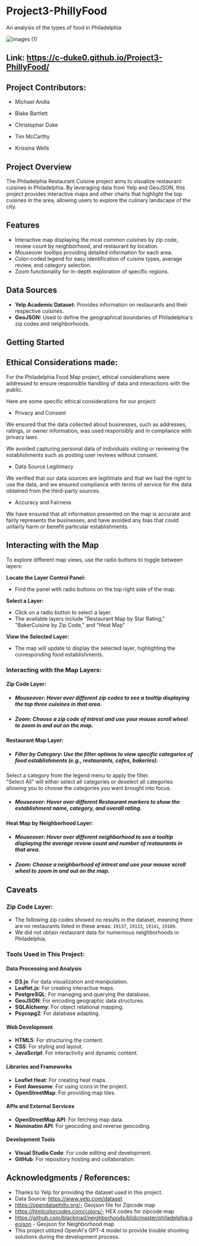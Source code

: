 # Project3-PhillyFood
An analysis of the types of food in Philadelphia

![images (1)](https://github.com/C-Duke0/Project3-PhillyFood/assets/162597320/ddec3b91-1d9f-4e2b-931f-8df4d01e0fac)

## Link: https://c-duke0.github.io/Project3-PhillyFood/

## Project Contributors:
- Michael Andia
  
- Blake Bartlett
  
- Christopher Duke
  
- Tim McCarthy
  
- Krissina Wells

## Project Overview

The Philadelphia Restaurant Cuisine project aims to visualize restaurant cuisines in Philadelphia. By leveraging data from Yelp and GeoJSON, this project provides interactive maps and other charts that highlight the top cuisines in the area, allowing users to explore the culinary landscape of the city.

## Features

- Interactive map displaying the most common cuisines by zip code, review count by neighborhood, and restaurant by location.
- Mouseover tooltips providing detailed information for each area.
- Color-coded legend for easy identification of cuisine types, average review, and category selection.
- Zoom functionality for in-depth exploration of specific regions.

## Data Sources

- **Yelp Academic Dataset:** Provides information on restaurants and their respective cuisines.
- **GeoJSON:** Used to define the geographical boundaries of Philadelphia's zip codes and neighborhoods.

## Getting Started

## Ethical Considerations made: 

For the Philadelphia Food Map project,  ethical considerations were addressed to ensure responsible handling of data and interactions with the public. 

Here are some specific ethical considerations for our project:

- Privacy and Consent

We ensured that the data collected about businesses, such as addresses, ratings, or owner information, was used responsibly and in compliance with privacy laws.

We avoided capturing personal data of individuals visiting or reviewing the establishments such as posting user reviews without consent.

- Data Source Legitimacy

We verified that our data sources are legitimate and that we had the right to use the data, and we ensured compliance with terms of service for the data obtained from the third-party sources.

- Accuracy and Fairness

We have ensured that all information presented on the map is accurate and fairly represents the businesses, and have avoided any bias that could unfairly harm or benefit particular establishments.


## Interacting with the Map

To explore different map views, use the radio buttons to toggle between layers:

**Locate the Layer Control Panel:**
   - Find the panel with radio buttons on the top right side of the map.

**Select a Layer:**
   - Click on a radio button to select a layer.
   - The available layers include "Restaurant Map by Star Rating," "BakerCuisine by Zip Code," and "Heat Map"

**View the Selected Layer:**
   - The map will update to display the selected layer, highlighting the corresponding food establishments.

### Interacting with the Map Layers: 

#### **Zip Code Layer:**

  - ##### Mouseover: Hover over different zip codes to see a tooltip displaying the top three cuisines in that area.

  - ##### Zoom: Choose a zip code of intrest and use your mouse scroll wheel to zoom in and out on the map.


#### **Restaurant Map Layer:**

  - ##### Filter by Category: Use the filter options to view specific categories of food establishments (e.g., restaurants, cafes, bakeries).
  Select a category from the legend menu to apply the filter.  
  "Select All" will either select all categories or deselect all categories allowing you to choose the categories you want brought into focus. 

  - ##### Mouseover: Hover over different Restaurant markers to show the establishment name, category, and overall rating.


#### **Heat Map by Neighborhood Layer:**

 - ##### Mouseover: Hover over different neighborhood to see a tooltip displaying the average review count and number of restaurants in that area.

  - ##### Zoom: Choose a neighborhood of intrest and use your mouse scroll wheel to zoom in and out on the map.

## Caveats

### Zip Code Layer: 
- The following zip codes showed no results in the dataset, meaning there are no restaurants listed in these areas: `19137`, `19133`, `19141`, `19109`.
- We did not obtain restaurant data for numernous neighborhoods in Philadelphia.

### Tools Used in This Project:

#### Data Processing and Analysis
- **D3.js**: For data visualization and manipulation.
- **Leaflet.js**: For creating interactive maps.
- **PostgreSQL**: For managing and querying the database.
- **GeoJSON**: For encoding geographic data structures.
- **SQLAlchemy**: For object relational mapping.
- **Psycopg2**: For database adapting.

#### Web Development
- **HTML5**: For structuring the content.
- **CSS**: For styling and layout.
- **JavaScript**: For interactivity and dynamic content.

#### Libraries and Frameworks
- **Leaflet Heat**: For creating heat maps.
- **Font Awesome**: For using icons in the project.
- **OpenStreetMap**: For providing map tiles.

#### APIs and External Services
- **OpenStreetMap API**: For fetching map data.
- **Nominatim API**: For geocoding and reverse geocoding.

#### Development Tools
- **Visual Studio Code**: For code editing and development.
- **GitHub**: For repository hosting and collaboration.
  
## Acknowledgments / References:

- Thanks to Yelp for providing the dataset used in this project.
- Data Source: https://www.yelp.com/dataset
- https://opendataphilly.org/- Geojson file for Zipcode map
- https://htmlcolorcodes.com/colors/- HEX codes for zipcode map
- https://github.com/blackmad/neighborhoods/blob/master/philadelphia.geojson - Geojson for Neighborhood map
- This project utilized OpenAI's GPT-4 model to provide trouble shooting solutions during the development process. 
